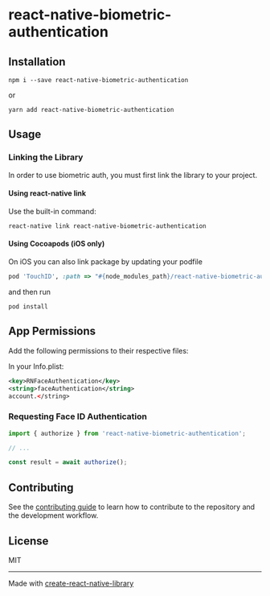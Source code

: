 # react-native-biometric-authentication

## Installation

```shell
npm i --save react-native-biometric-authentication
```

or

```shell
yarn add react-native-biometric-authentication
```


## Usage

### Linking the Library

In order to use biometric auth, you must first link the library to your project.

#### Using react-native link

Use the built-in command:

```shell
react-native link react-native-biometric-authentication
```

#### Using Cocoapods (iOS only)

On iOS you can also link package by updating your podfile

```ruby
pod 'TouchID', :path => "#{node_modules_path}/react-native-biometric-authentication"
```

and then run

```shell
pod install
```


## App Permissions
Add the following permissions to their respective files:

In your Info.plist:


```xml
<key>RNFaceAuthentication</key>
<string>faceAuthentication</string>
account.</string>
```

### Requesting Face ID Authentication

```js
import { authorize } from 'react-native-biometric-authentication';

// ...

const result = await authorize();
```


## Contributing

See the [contributing guide](CONTRIBUTING.md) to learn how to contribute to the repository and the development workflow.

## License

MIT

---

Made with [create-react-native-library](https://github.com/callstack/react-native-builder-bob)
